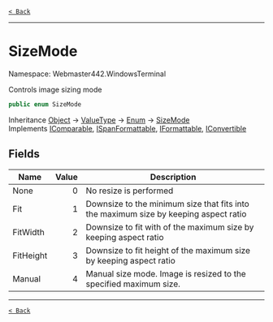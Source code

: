 [`< Back`](./)

---

# SizeMode

Namespace: Webmaster442.WindowsTerminal

Controls image sizing mode

```csharp
public enum SizeMode
```

Inheritance [Object](https://docs.microsoft.com/en-us/dotnet/api/system.object) → [ValueType](https://docs.microsoft.com/en-us/dotnet/api/system.valuetype) → [Enum](https://docs.microsoft.com/en-us/dotnet/api/system.enum) → [SizeMode](./webmaster442.windowsterminal.sizemode.md)<br>
Implements [IComparable](https://docs.microsoft.com/en-us/dotnet/api/system.icomparable), [ISpanFormattable](https://docs.microsoft.com/en-us/dotnet/api/system.ispanformattable), [IFormattable](https://docs.microsoft.com/en-us/dotnet/api/system.iformattable), [IConvertible](https://docs.microsoft.com/en-us/dotnet/api/system.iconvertible)

## Fields

| Name | Value | Description |
| --- | --: | --- |
| None | 0 | No resize is performed |
| Fit | 1 | Downsize to the minimum size that fits into the maximum size by keeping aspect ratio |
| FitWidth | 2 | Downsize to fit with of the maximum size by keeping aspect ratio |
| FitHeight | 3 | Downsize to fit height of the maximum size by keeping aspect ratio |
| Manual | 4 | Manual size mode. Image is resized to the specified maximum size. |

---

[`< Back`](./)
